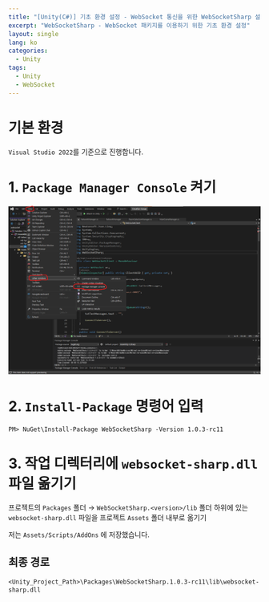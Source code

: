 ```yaml
---
title: "[Unity(C#)] 기초 환경 설정 - WebSocket 통신을 위한 WebSocketSharp 설치하기"
excerpt: "WebSocketSharp - WebSocket 패키지를 이용하기 위한 기초 환경 설정"
layout: single
lang: ko
categories:
  - Unity
tags:
  - Unity
  - WebSocket
---
```



# 기본 환경
`Visual Studio 2022`를 기준으로 진행합니다.

# 1. `Package Manager Console` 켜기

![PackageManagerConsole.png](/assets/resources/Unity/PackageManagerConsole.png)

# 2. `Install-Package` 명령어 입력

```
PM> NuGet\Install-Package WebSocketSharp -Version 1.0.3-rc11
```

# 3. 작업 디렉터리에 `websocket-sharp.dll` 파일 옮기기

프로젝트의 `Packages` 폴더 → `WebSocketSharp.<version>/lib`  폴더 하위에 있는 `websocket-sharp.dll` 파일을 프로젝트 `Assets` 폴더 내부로 옮기기

저는 `Assets/Scripts/AddOns` 에 저장했습니다.

## 최종 경로

```
<Unity_Project_Path>\Packages\WebSocketSharp.1.0.3-rc11\lib\websocket-sharp.dll
```